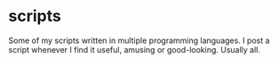 # scripts

Some of my scripts written in multiple programming languages. I post a script whenever I find it useful, amusing or good-looking. Usually all.
